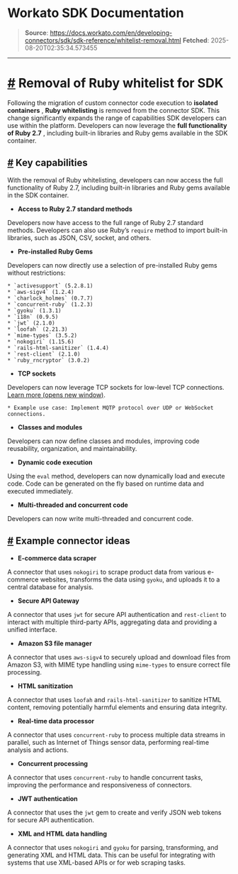 # Workato SDK Documentation

> **Source**: https://docs.workato.com/en/developing-connectors/sdk/sdk-reference/whitelist-removal.html
> **Fetched**: 2025-08-20T02:35:34.573455

---

# [#](<#removal-of-ruby-whitelist-for-sdk>) Removal of Ruby whitelist for SDK

Following the migration of custom connector code execution to **isolated containers** , **Ruby whitelisting** is removed from the connector SDK. This change significantly expands the range of capabilities SDK developers can use within the platform. Developers can now leverage the **full functionality of Ruby 2.7** , including built-in libraries and Ruby gems available in the SDK container.

## [#](<#key-capabilities>) Key capabilities

With the removal of Ruby whitelisting, developers can now access the full functionality of Ruby 2.7, including built-in libraries and Ruby gems available in the SDK container.

  * **Access to Ruby 2.7 standard methods**

Developers now have access to the full range of Ruby 2.7 standard methods. Developers can also use Ruby’s `require` method to import built-in libraries, such as JSON, CSV, socket, and others.

  * **Pre-installed Ruby Gems**

Developers can now directly use a selection of pre-installed Ruby gems without restrictions:

    * `activesupport` (5.2.8.1)
    * `aws-sigv4` (1.2.4)
    * `charlock_holmes` (0.7.7)
    * `concurrent-ruby` (1.2.3)
    * `gyoku` (1.3.1)
    * `i18n` (0.9.5)
    * `jwt` (2.1.0)
    * `loofah` (2.21.3)
    * `mime-types` (3.5.2)
    * `nokogiri` (1.15.6)
    * `rails-html-sanitizer` (1.4.4)
    * `rest-client` (2.1.0)
    * `ruby_rncryptor` (3.0.2)
  * **TCP sockets**

Developers can now leverage TCP sockets for low-level TCP connections. [Learn more (opens new window)](<https://ruby-doc.org/stdlib-2.7.0/libdoc/socket/rdoc/TCPSocket.html>).

    * Example use case: Implement MQTP protocol over UDP or WebSocket connections.
  * **Classes and modules**

Developers can now define classes and modules, improving code reusability, organization, and maintainability.

  * **Dynamic code execution**

Using the `eval` method, developers can now dynamically load and execute code. Code can be generated on the fly based on runtime data and executed immediately.

  * **Multi-threaded and concurrent code**

Developers can now write multi-threaded and concurrent code.

## [#](<#example-connector-ideas>) Example connector ideas

  * **E-commerce data scraper**

A connector that uses `nokogiri` to scrape product data from various e-commerce websites, transforms the data using `gyoku`, and uploads it to a central database for analysis.

  * **Secure API Gateway**

A connector that uses `jwt` for secure API authentication and `rest-client` to interact with multiple third-party APIs, aggregating data and providing a unified interface.

  * **Amazon S3 file manager**

A connector that uses `aws-sigv4` to securely upload and download files from Amazon S3, with MIME type handling using `mime-types` to ensure correct file processing.

  * **HTML sanitization**

A connector that uses `loofah` and `rails-html-sanitizer` to sanitize HTML content, removing potentially harmful elements and ensuring data integrity.

  * **Real-time data processor**

A connector that uses `concurrent-ruby` to process multiple data streams in parallel, such as Internet of Things sensor data, performing real-time analysis and actions.

  * **Concurrent processing**

A connector that uses `concurrent-ruby` to handle concurrent tasks, improving the performance and responsiveness of connectors.

  * **JWT authentication**

A connector that uses the `jwt` gem to create and verify JSON web tokens for secure API authentication.

  * **XML and HTML data handling**

A connector that uses `nokogiri` and `gyoku` for parsing, transforming, and generating XML and HTML data. This can be useful for integrating with systems that use XML-based APIs or for web scraping tasks.
